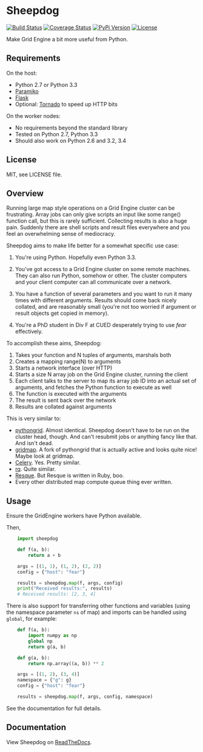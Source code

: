 # Sheepdog

[![Build Status](https://travis-ci.org/adamgreig/sheepdog.png?branch=master)](https://travis-ci.org/adamgreig/sheepdog)
[![Coverage Status](https://coveralls.io/repos/adamgreig/sheepdog/badge.png?branch=master)](https://coveralls.io/r/adamgreig/sheepdog?branch=master)
[![PyPi Version](https://img.shields.io/pypi/v/Sheepdog.svg)](https://pypi.python.org/pypi/Sheepdog/)
[![License](https://img.shields.io/pypi/l/Sheepdog.svg)](https://pypi.python.org/pypi/Sheepdog/)

Make Grid Engine a bit more useful from Python.

## Requirements


On the host:

* Python 2.7 or Python 3.3
* [Paramiko](https://github.com/paramiko/paramiko)
* [Flask](http://flask.pocoo.org/)
* Optional: [Tornado](http://www.tornadoweb.org/) to speed up HTTP bits

On the worker nodes:

* No requirements beyond the standard library
* Tested on Python 2.7, Python 3.3
* Should also work on Python 2.6 and 3.2, 3.4


## License

MIT, see LICENSE file.


## Overview

Running large map style operations on a Grid Engine cluster can be frustrating.
Array jobs can only give scripts an input like some range() function call, but
this is rarely sufficient.  Collecting results is also a huge pain.  Suddenly
there are shell scripts and result files everywhere and you feel an
overwhelming sense of mediocracy.

Sheepdog aims to make life better for a somewhat specific use case:

1. You're using Python. Hopefully even Python 3.3.

2. You've got access to a Grid Engine cluster on some remote machines.  They
   can also run Python, somehow or other.  The cluster computers and your
   client computer can all communicate over a network.

3. You have a function of several parameters and you want to run it many times
   with different arguments.  Results should come back nicely collated, and are
   reasonably small (you're not too worried if argument or result objects get
   copied in memory).

4. You're a PhD student in Div F at CUED desperately trying to use *fear*
   effectively.

To accomplish these aims, Sheepdog:

1. Takes your function and N tuples of arguments, marshals both
2. Creates a mapping range(N) to arguments
3. Starts a network interface (over HTTP)
4. Starts a size N array job on the Grid Engine cluster, running the client
5. Each client talks to the server to map its array job ID into an actual set
   of arguments, and fetches the Python function to execute as well
6. The function is executed with the arguments
7. The result is sent back over the network
8. Results are collated against arguments

This is very similar to:

* [pythongrid](https://code.google.com/p/pythongrid). Almost identical.
  Sheepdog doesn't have to be run on the cluster head, though. And can't
  resubmit jobs or anything fancy like that. And isn't dead.
* [gridmap](http://gridmap.readthedocs.org/). A fork of pythongrid that is
  actually active and looks quite nice! Maybe look at gridmap.
* [Celery](http://celeryproject.org/). Yes. Pretty similar.
* [rq](http://python-rq.org/). Quite similar.
* [Resque](http://resquework.org/). But Resque is written in Ruby, boo.
* Every other distributed map compute queue thing ever written.


## Usage

Ensure the GridEngine workers have Python available.

Then,

```python
    import sheepdog

    def f(a, b):
        return a + b

    args = [(1, 1), (1, 2), (2, 2)]
    config = {"host": "fear"}

    results = sheepdog.map(f, args, config)
    print("Received results:", results)
    # Received results: [2, 3, 4]
```

There is also support for transferring other functions and variables (using the
namespace parameter `ns` of map) and imports can be handled using
`global`, for example:

```python
    def f(a, b):
        import numpy as np
        global np
        return g(a, b)

    def g(a, b):
        return np.array((a, b)) ** 2

    args = [(1, 2), (3, 4)]
    namespace = {"g": g}
    config = {"host": "fear"}

    results = sheepdog.map(f, args, config, namespace)
```

See the documentation for full details.

## Documentation

View Sheepdog on [ReadTheDocs](http://sheepdog.readthedocs.org/).
